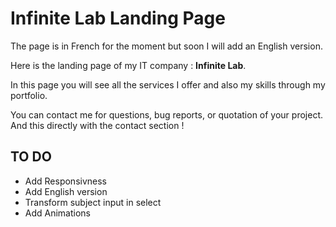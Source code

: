 # Infinite Lab Landing Page

The page is in French for the moment but soon I will add an English version.

Here is the landing page of my IT company : **Infinite Lab**.

In this page you will see all the services I offer and also my skills through my portfolio.

You can contact me for questions, bug reports, or quotation of your project. And this directly with the contact section !


## TO DO
 - Add Responsivness
 - Add English version
 - Transform subject input in select
 - Add Animations
